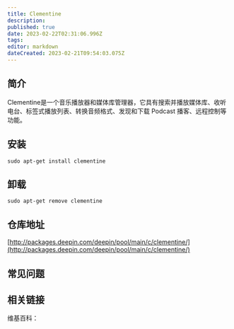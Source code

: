 ```yaml
---
title: Clementine
description: 
published: true
date: 2023-02-22T02:31:06.996Z
tags: 
editor: markdown
dateCreated: 2023-02-21T09:54:03.075Z
---
```


## 简介

Clementine是一个音乐播放器和媒体库管理器，它具有搜索并播放媒体库、收听电台、标签式播放列表、转换音频格式、发现和下载 Podcast 播客、远程控制等功能。

## 安装

`sudo apt-get install clementine`

## 卸载

`sudo apt-get remove clementine`

## 仓库地址

[http://packages.deepin.com/deepin/pool/main/c/clementine/](http://packages.deepin.com/deepin/pool/main/c/clementine/)


## 常见问题


## 相关链接

维基百科：